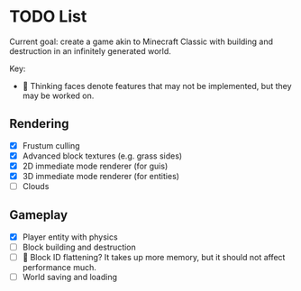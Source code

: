 # TODO List

Current goal: create a game akin to Minecraft Classic with building and destruction in an infinitely generated world.

Key:
- 🤔 Thinking faces denote features that may not be implemented, but they may be worked on.

## Rendering
- [x] Frustum culling
- [x] Advanced block textures (e.g. grass sides)
- [x] 2D immediate mode renderer (for guis)
- [x] 3D immediate mode renderer (for entities)
- [ ] Clouds

## Gameplay
- [x] Player entity with physics
- [ ] Block building and destruction
- [ ] 🤔 Block ID flattening? It takes up more memory, but it should not affect performance much.
- [ ] World saving and loading

